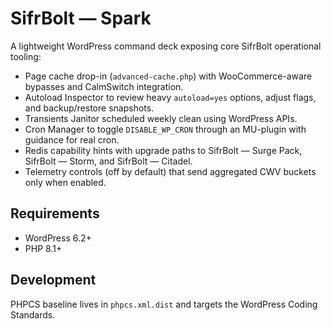 # SifrBolt — Spark

A lightweight WordPress command deck exposing core SifrBolt operational tooling:

- Page cache drop-in (`advanced-cache.php`) with WooCommerce-aware bypasses and CalmSwitch integration.
- Autoload Inspector to review heavy `autoload=yes` options, adjust flags, and backup/restore snapshots.
- Transients Janitor scheduled weekly clean using WordPress APIs.
- Cron Manager to toggle `DISABLE_WP_CRON` through an MU-plugin with guidance for real cron.
- Redis capability hints with upgrade paths to SifrBolt — Surge Pack, SifrBolt — Storm, and SifrBolt — Citadel.
- Telemetry controls (off by default) that send aggregated CWV buckets only when enabled.

## Requirements

- WordPress 6.2+
- PHP 8.1+

## Development

PHPCS baseline lives in `phpcs.xml.dist` and targets the WordPress Coding Standards.
